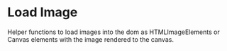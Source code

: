 Load Image
==========

Helper functions to load images into the dom as HTMLImageElements or Canvas elements with the image rendered to the canvas.